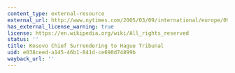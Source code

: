 ```yaml
---
content_type: external-resource
external_url: http://www.nytimes.com/2005/03/09/international/europe/09kosovo.html
has_external_license_warning: true
license: https://en.wikipedia.org/wiki/All_rights_reserved
status: ''
title: Kosovo Chief Surrendering to Hague Tribunal
uid: e038ceed-a145-46b1-841d-ce690d74899b
wayback_url: ''
---
```

